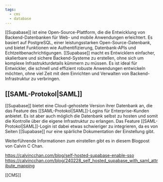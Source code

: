 ```yaml
---
tags:
  - cms
  - database
---
```



[[Supabase]] ist eine Open-Source-Plattform, die die Entwicklung von Backend-Datenbanken für Web- und mobile Anwendungen erleichtert. Es basiert auf PostgreSQL, einer leistungsstarken Open-Source-Datenbank, und bietet Funktionen wie Authentifizierung, Datenbank-APIs und Echtzeitbenachrichtigungen. [[Supabase]] macht es Entwicklern einfacher, skalierbare und sichere Backend-Systeme zu erstellen, ohne sich um komplexe Infrastrukturdetails kümmern zu müssen. Es ist ideal für Entwickler, die schnell und effizient robuste Anwendungen entwickeln möchten, ohne viel Zeit mit dem Einrichten und Verwalten von Backend-Infrastruktur zu verbringen.

## [[SAML-Protokol|SAML]]

[[Supabase]] bietet eine Cloud-gehostete Version ihrer Datenbank an, die das Feature des [[SAML-Protokol|SAML]]-Logins für Enterprise-Kunden anbietet. Es ist aber auch möglich die Datenbank selbst zu hosten und somit die Kontrolle über die eigene Infrastruktur zu erlangen. 
Das Feature [[SAML-Protokol|SAML]]-Login ist dabei etwas schwieriger zu integrieren, da es von Seiten [[Supabase]] nur eine spärliche Dokumentation der Einstellung gibt.

Weiterführende Informationen zum einstellen gibt es in diesem Blogpost von Calvin C Chan.

https://calvincchan.com/blog/self-hosted-supabase-enable-sso
https://calvincchan.com/blog/240228_self_hosted_supabase_with_saml_attribute_mapping

[[CMS]]